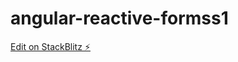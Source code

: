 # angular-reactive-formss1

[Edit on StackBlitz ⚡️](https://stackblitz.com/edit/angular-reactive-formss1)